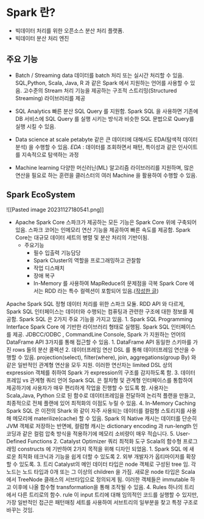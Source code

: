 # Spark 란?

* 빅데이터 처리를 위한 오픈소스 분산 처리 플랫폼.
* 빅데이터 분산 처리 엔진

## 주요 기능
* Batch / Streaming data
	데이터를 batch 처리 또는 실시간 처리할 수 있음.
	SQL,Python, Scala, Java, R 과 같은 Spark 에서 지원하는 언어를 사용할 수 있음.
	고수준의 Stream 처리 기능을 제공하는 구조적 스트리밍(Structured Streaming) 라이브러리를 제공

* SQL Analytics
	빠른 분산 SQL Query 를 지원함.
		Spark SQL 을 사용하면 기존에 DB 서비스에 SQL Query 를 실행 시키는 방식과 비슷한 SQL 문법으로 Query를 실행 시킬 수 있음.

* Data science at scale
	petabyte 같은 큰 데이터에 대해서도 EDA(탐색적 데이터 분석) 을 수행할 수 있음.
		_EDA_ : 데이터를 조회하면서 패턴, 특이성과 같은 인사이트를 지속적으로 탐색하는 과정

* Machine learning
	다양한 머신러닌(ML) 알고리즘 라이브러리를 지원하며, 많은 연산을 필요로 하는 훈련을 클러스터의 여러 Machine 을 활용하여 수행할 수 있음.

## Spark EcoSystem
![[Pasted image 20231127180541.png]]

* Apache Spark Core
	스파크가 제공하는 모든 기능은 Spark Core 위에 구축되어 있음.
	스파크 코어는 인메모리 연산 기능을 제공하여 빠른 속도를 제공함.
	Spark Core는 대규모 데이터 세트의 병렬 및 분산 처리의 기반이됨.
	* 주요기능 
		* 필수 입출력 기능담당
		* Spark Cluster의 역할을 프로그래밍하고 관찰함
		* 작업 디스패치
		* 장애 복구
		* In-Memory 를 사용하여 MapReduce의 문제점을 극복
	Spark Core 에서는 RDD 라는 특수 컬렉션이 포함되어 있음.([작성한 글](obsidian://open?vault=TIL_yeonsang&file=TIL%2FSpark%2FRDD))

Apache Spark SQL
	정형 데이터 처리를 위한 스파크 모듈. RDD API 와 다르게, Spark SQL 인터페이스는 데이터와 수행되는 컴퓨팅과 관련한 구조에 대한 정보를 제공함.
	Spark SQL 은 2가지 주요 기능을 가지고 있음.
		1. Spark SQL Programming Interface
			Spark Core 에 기반한 라이브러리 형태로 실행됨. Spark SQL 인터페이스를 제공.
			JDBCC/ODBC , CommandLine Console, Spark 가 지원하는 언어의 DataFrame API 3가지를 통해 접근할 수 있음.
				1. DataFrame API
					동일한 스키마를 가진 rows 들의 분산 콜렉션
				2. 데이터프레임 연산
					DSL 를 통해 데이터프레임 연산을 수행할 수 있음.
					projection(select), filter(where), join, aggregations(group By) 와 같은 일반적인 관계형 연산을 모두 지원.
					이러한 연산자는 limited DSL 상의 expression 객체를 취하여 Spark 가 expression의 구조를 감지하도록 함.
				3. 데이터프레임 vs 관계형 쿼리 언어
					Spark SQL 은 절차형 및 관계형 인터페이스를 통합하여 제공하기에 사용자가 매우 편리하게 작업을 진행할 수 있도록 함.
					사용자는 Scala,Java, Python 으로 된 함수로 데이터프레임을 전달하여 논리적 플랜을 만들고, 최종적으로 전체 플랜에 있어 최적화의 이점도 누릴 수 있음.
				4. In-Memory Caching
					Spark SQL 은 이전의 Shark 와 같이 자주 사용되는 데이터를 컬럼형 스토리지를 사용해 메모리에 materilize(cache) 할 수 있음. Spark 의 Native 캐시는 데이터를 단순히 JVM 객체로 저장하는 반면에, 컬럼형 캐시는 dictionary encoding 과 run-length 인코딩과 같은 컬럼 압축 방식을 적용하기에 메모리 소비량이 매우 적습니다.
				5. User-Defined Functions
		2. Catalyst Optimizer
			쿼리 최적화 도구
			Scala의 함수형 프로그래밍 constructs 에 기반하여 2가지 목적을 위해 디자인 되었음.
			1. Spark SQL 에 새로운 최적화 테크닉과 기능을 쉽게 더할 수 있도록
			2. 외부 개발자가 옵티마이저를 확장할 수 있도록.
		3. 트리
			Catalyst의 메인 데이터 타입은 node 객체로 구성된 tree 임.
			각 노드는 노드 타입과 0개 또는 그 이상의 children 을 가짐. 새로운 node 타입은 Scala 에서 TreeNode 클래스의 서브타입으로 정의되게 됨. 이러한 객체들은 immutable 하고 이후에 나올 함수형 transformation을 통해 조작될 수 있음.
		4. Rules
			하나의 트리에서 다른 트리로의 함수.
			rule 이 input 트리에 대해 임의적인 코드를 실행할 수 있지만, 가장 일반적인 접근은 패턴매칭 세트를 사용하여 서브트리의 일부분을 찾고 특정 구조로 바꾸는 것임.
			
		






